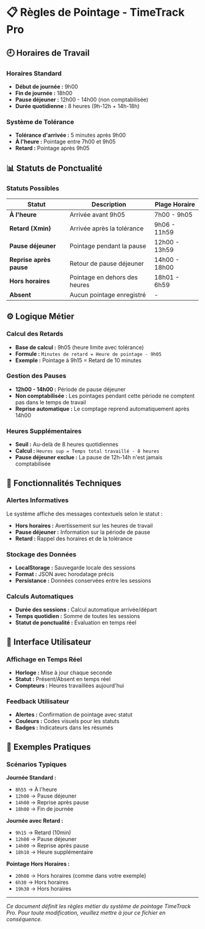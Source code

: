 # 📋 Règles de Pointage - TimeTrack Pro

## 🕘 Horaires de Travail

### Horaires Standard
- **Début de journée :** 9h00
- **Fin de journée :** 18h00  
- **Pause déjeuner :** 12h00 - 14h00 (non comptabilisée)
- **Durée quotidienne :** 8 heures (9h-12h + 14h-18h)

### Système de Tolérance
- **Tolérance d'arrivée :** 5 minutes après 9h00
- **À l'heure :** Pointage entre 7h00 et 9h05
- **Retard :** Pointage après 9h05

## 📊 Statuts de Ponctualité

### Statuts Possibles
| Statut | Description | Plage Horaire |
|--------|-------------|---------------|
| **À l'heure** | Arrivée avant 9h05 | 7h00 - 9h05 |
| **Retard (Xmin)** | Arrivée après la tolérance | 9h06 - 11h59 |
| **Pause déjeuner** | Pointage pendant la pause | 12h00 - 13h59 |
| **Reprise après pause** | Retour de pause déjeuner | 14h00 - 18h00 |
| **Hors horaires** | Pointage en dehors des heures | 18h01 - 6h59 |
| **Absent** | Aucun pointage enregistré | - |

## ⚙️ Logique Métier

### Calcul des Retards
- **Base de calcul :** 9h05 (heure limite avec tolérance)
- **Formule :** `Minutes de retard = Heure de pointage - 9h05`
- **Exemple :** Pointage à 9h15 = Retard de 10 minutes

### Gestion des Pauses
- **12h00 - 14h00 :** Période de pause déjeuner
- **Non comptabilisée :** Les pointages pendant cette période ne comptent pas dans le temps de travail
- **Reprise automatique :** Le comptage reprend automatiquement après 14h00

### Heures Supplémentaires
- **Seuil :** Au-delà de 8 heures quotidiennes
- **Calcul :** `Heures sup = Temps total travaillé - 8 heures`
- **Pause déjeuner exclue :** La pause de 12h-14h n'est jamais comptabilisée

## 🔧 Fonctionnalités Techniques

### Alertes Informatives
Le système affiche des messages contextuels selon le statut :
- **Hors horaires :** Avertissement sur les heures de travail
- **Pause déjeuner :** Information sur la période de pause
- **Retard :** Rappel des horaires et de la tolérance

### Stockage des Données
- **LocalStorage :** Sauvegarde locale des sessions
- **Format :** JSON avec horodatage précis
- **Persistance :** Données conservées entre les sessions

### Calculs Automatiques
- **Durée des sessions :** Calcul automatique arrivée/départ
- **Temps quotidien :** Somme de toutes les sessions
- **Statut de ponctualité :** Évaluation en temps réel

## 📱 Interface Utilisateur

### Affichage en Temps Réel
- **Horloge :** Mise à jour chaque seconde
- **Statut :** Présent/Absent en temps réel
- **Compteurs :** Heures travaillées aujourd'hui

### Feedback Utilisateur
- **Alertes :** Confirmation de pointage avec statut
- **Couleurs :** Codes visuels pour les statuts
- **Badges :** Indicateurs dans les résumés

## 🎯 Exemples Pratiques

### Scénarios Typiques

**Journée Standard :**
- `8h55` → À l'heure
- `12h00` → Pause déjeuner  
- `14h00` → Reprise après pause
- `18h00` → Fin de journée

**Journée avec Retard :**
- `9h15` → Retard (10min)
- `12h00` → Pause déjeuner
- `14h00` → Reprise après pause  
- `18h10` → Heure supplémentaire

**Pointage Hors Horaires :**
- `20h08` → Hors horaires (comme dans votre exemple)
- `6h30` → Hors horaires
- `19h30` → Hors horaires

---

*Ce document définit les règles métier du système de pointage TimeTrack Pro. Pour toute modification, veuillez mettre à jour ce fichier en conséquence.*
